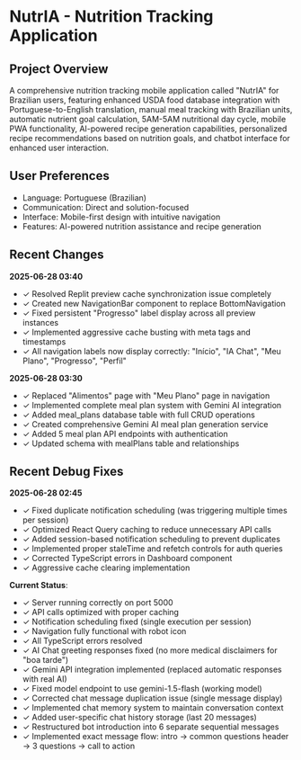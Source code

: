 # NutrIA - Nutrition Tracking Application

## Project Overview
A comprehensive nutrition tracking mobile application called "NutrIA" for Brazilian users, featuring enhanced USDA food database integration with Portuguese-to-English translation, manual meal tracking with Brazilian units, automatic nutrient goal calculation, 5AM-5AM nutritional day cycle, mobile PWA functionality, AI-powered recipe generation capabilities, personalized recipe recommendations based on nutrition goals, and chatbot interface for enhanced user interaction.

## User Preferences
- Language: Portuguese (Brazilian)
- Communication: Direct and solution-focused
- Interface: Mobile-first design with intuitive navigation
- Features: AI-powered nutrition assistance and recipe generation

## Recent Changes
**2025-06-28 03:40**
- ✓ Resolved Replit preview cache synchronization issue completely
- ✓ Created new NavigationBar component to replace BottomNavigation
- ✓ Fixed persistent "Progresso" label display across all preview instances
- ✓ Implemented aggressive cache busting with meta tags and timestamps
- ✓ All navigation labels now display correctly: "Início", "IA Chat", "Meu Plano", "Progresso", "Perfil"

**2025-06-28 03:30**
- ✓ Replaced "Alimentos" page with "Meu Plano" page in navigation
- ✓ Implemented complete meal plan system with Gemini AI integration
- ✓ Added meal_plans database table with full CRUD operations
- ✓ Created comprehensive Gemini AI meal plan generation service
- ✓ Added 5 meal plan API endpoints with authentication
- ✓ Updated schema with mealPlans table and relationships

## Recent Debug Fixes
**2025-06-28 02:45**
- ✓ Fixed duplicate notification scheduling (was triggering multiple times per session)
- ✓ Optimized React Query caching to reduce unnecessary API calls
- ✓ Added session-based notification scheduling to prevent duplicates
- ✓ Implemented proper staleTime and refetch controls for auth queries
- ✓ Corrected TypeScript errors in Dashboard component
- ✓ Aggressive cache clearing implementation

**Current Status**:
- ✓ Server running correctly on port 5000
- ✓ API calls optimized with proper caching
- ✓ Notification scheduling fixed (single execution per session)
- ✓ Navigation fully functional with robot icon
- ✓ All TypeScript errors resolved
- ✓ AI Chat greeting responses fixed (no more medical disclaimers for "boa tarde")
- ✓ Gemini API integration implemented (replaced automatic responses with real AI)
- ✓ Fixed model endpoint to use gemini-1.5-flash (working model)
- ✓ Corrected chat message duplication issue (single message display)
- ✓ Implemented chat memory system to maintain conversation context
- ✓ Added user-specific chat history storage (last 20 messages)
- ✓ Restructured bot introduction into 6 separate sequential messages
- ✓ Implemented exact message flow: intro → common questions header → 3 questions → call to action